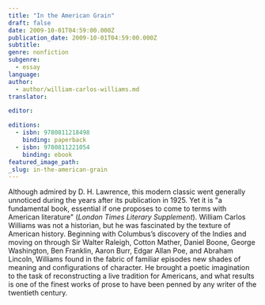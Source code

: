 ```yaml
---
title: "In the American Grain"
draft: false
date: 2009-10-01T04:59:00.000Z
publication_date: 2009-10-01T04:59:00.000Z
subtitle:
genre: nonfiction
subgenre:
  - essay
language:
author:
  - author/william-carlos-williams.md
translator:

editor:

editions:
  - isbn: 9780811218498
    binding: paperback
  - isbn: 9780811221054
    binding: ebook
featured_image_path:
_slug: in-the-american-grain
---
```


Although admired by D. H. Lawrence, this modern classic went generally unnoticed during the years after its publication in 1925. Yet it is "a fundamental book, essential if one proposes to come to terms with American literature" (_London Times Literary Supplement_). William Carlos Williams was not a historian, but he was fascinated by the texture of American history. Beginning with Columbus’s discovery of the Indies and moving on through Sir Walter Raleigh, Cotton Mather, Daniel Boone, George Washington, Ben Franklin, Aaron Burr, Edgar Allan Poe, and Abraham Lincoln, Williams found in the fabric of familiar episodes new shades of meaning and configurations of character. He brought a poetic imagination to the task of reconstructing a live tradition for Americans, and what results is one of the finest works of prose to have been penned by any writer of the twentieth century.

